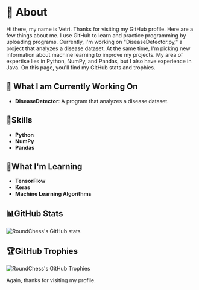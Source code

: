 # 👋 About

Hi there, my name is Vetri. Thanks for visiting my GitHub profile. Here are a few things about me. I use GitHub to learn and practice programming by uploading programs. Currently, I'm working on "DiseaseDetector.py," a project that analyzes a disease dataset. At the same time, I'm picking new information about machine learning to improve my projects. My area of expertise lies in Python, NumPy, and Pandas, but I also have experience in Java. On this page, you'll find my GitHub stats and trophies.

## 🔭 What I am Currently Working On
- **DiseaseDetector**: A program that analyzes a disease dataset.
  
## 🥇Skills
- **Python**
- **NumPy**
- **Pandas**

## 🌱What I'm Learning
- **TensorFlow**
- **Keras**
- **Machine Learning Algorithms**

## 📊GitHub Stats 
![RoundChess's GitHub stats](https://github-readme-stats.vercel.app/api?username=RoundChess&show_icons=true&theme=radical)

## 🏆GitHub Trophies
![RoundChess's GitHub Trophies](https://github-profile-trophy.vercel.app/?username=RoundChess&theme=radical)

Again, thanks for visiting my profile.
